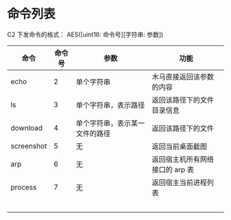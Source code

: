 # 命令列表

C2 下发命令的格式：
AES([uint16: 命令号][字符串: 参数\])

| 命令       | 命令号 | 参数                           | 功能                            |
| ---------- | ------ | ------------------------------ | ------------------------------- |
| echo       | 2      | 单个字符串                     | 木马直接返回该参数的内容        |
| ls         | 3      | 单个字符串，表示路径           | 返回该路径下的文件目录信息      |
| download   | 4      | 单个字符串，表示某一文件的路径 | 返回该路径下的文件              |
| screenshot | 5      | 无                             | 返回当前桌面截图                |
| arp        | 6      | 无                             | 返回宿主机所有网络接口的 arp 表 |
| process    | 7      | 无                             | 返回宿主当前进程列表            |
|            |        |                                |                                 |
|            |        |                                |                                 |
|            |        |                                |                                 |
|            |        |                                |                                 |
|            |        |                                |                                 |